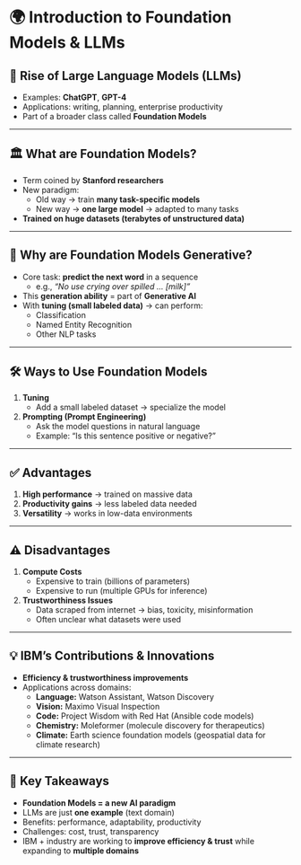 # 🌍 Introduction to Foundation Models & LLMs  

## 🚀 Rise of Large Language Models (LLMs)  
- Examples: **ChatGPT**, **GPT-4**  
- Applications: writing, planning, enterprise productivity  
- Part of a broader class called **Foundation Models**  

---

## 🏛 What are Foundation Models?  
- Term coined by **Stanford researchers**  
- New paradigm:  
  - Old way → train **many task-specific models**  
  - New way → **one large model** → adapted to many tasks  
- **Trained on huge datasets (terabytes of unstructured data)**  

---

## 🔄 Why are Foundation Models Generative?  
- Core task: **predict the next word** in a sequence  
  - e.g., *“No use crying over spilled … [milk]”*  
- This **generation ability** = part of **Generative AI**  
- With **tuning (small labeled data)** → can perform:  
  - Classification  
  - Named Entity Recognition  
  - Other NLP tasks  

---

## 🛠 Ways to Use Foundation Models  
1. **Tuning**  
   - Add a small labeled dataset → specialize the model  
2. **Prompting (Prompt Engineering)**  
   - Ask the model questions in natural language  
   - Example: “Is this sentence positive or negative?”  

---

## ✅ Advantages  
1. **High performance** → trained on massive data  
2. **Productivity gains** → less labeled data needed  
3. **Versatility** → works in low-data environments  

---

## ⚠️ Disadvantages  
1. **Compute Costs**  
   - Expensive to train (billions of parameters)  
   - Expensive to run (multiple GPUs for inference)  
2. **Trustworthiness Issues**  
   - Data scraped from internet → bias, toxicity, misinformation  
   - Often unclear what datasets were used  

---

## 💡 IBM’s Contributions & Innovations  
- **Efficiency & trustworthiness improvements**  
- Applications across domains:  
  - **Language:** Watson Assistant, Watson Discovery  
  - **Vision:** Maximo Visual Inspection  
  - **Code:** Project Wisdom with Red Hat (Ansible code models)  
  - **Chemistry:** Moleformer (molecule discovery for therapeutics)  
  - **Climate:** Earth science foundation models (geospatial data for climate research)  

---

## 🎯 Key Takeaways  
- **Foundation Models = a new AI paradigm**  
- LLMs are just **one example** (text domain)  
- Benefits: performance, adaptability, productivity  
- Challenges: cost, trust, transparency  
- IBM + industry are working to **improve efficiency & trust** while expanding to **multiple domains**  
